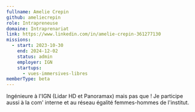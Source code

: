 ```yaml
---
fullname: Amelie Crepin
github: ameliecrepin
role: Intrapreneuse
domaine: Intraprenariat
link: https://www.linkedin.com/in/amelie-crepin-361277130
missions:
  - start: 2023-10-30
    end: 2024-12-02
    status: admin
    employer: IGN
    startups:
      - vues-immersives-libres
memberType: beta
---
```

Ingénieure à l'IGN (Lidar HD et Panoramax) mais pas que ! Je participe aussi à la com' interne et au réseau égalité femmes-hommes de l'institut.
